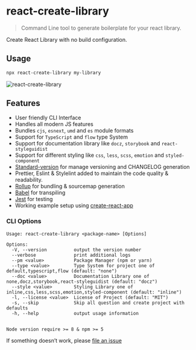 # react-create-library

> Command Line tool to generate boilerplate for your react library.

Create React Library with no build configuration.

## Usage

```sh
npx react-create-library my-library
```

![react-create-library](https://raw.githubusercontent.com/wadehrarshpreet/react-create-library/master/assets/demo.svg?sanitize=true)

## Features

- User friendly CLI Interface
- Handles all modern JS features
- Bundles `cjs`, `esnext`, `umd` and `es` module formats
- Support for `TypeScript` and `flow` type System
- Support for documentation library like `docz`, `storybook` and `react-styleguidist`
- Support for different styling like `css`, `less`, `scss`, `emotion` and `styled-component`
- [Standard-version](https://www.npmjs.com/package/standard-version) for manage versioning and CHANGELOG generation
- Prettier, Eslint & Stylelint added to maintain the code quality & readability.
- [Rollup](https://rollupjs.org/) for bundling & sourcemap generation
- [Babel](https://babeljs.io/) for transpiling
- [Jest](https://facebook.github.io/jest/) for testing
- Working example setup using [create-react-app](https://github.com/facebook/create-react-app)

### CLI Options

```
Usage: react-create-library <package-name> [Options]

Options:
  -V, --version          output the version number
  --verbose              print additional logs
  --pm <value>           Package Manager (npm or yarn)
  --type <value>         Type System for project one of default,typescript,flow (default: "none")
  --doc <value>          Documentation Library one of none,docz,storybook,react-styleguidist (default: "docz")
  --style <value>        Styling Library one of inline,css,less,scss,emotion,styled-component (default: "inline")
  -l, --license <value>  License of Project (default: "MIT")
  -s, --skip             Skip all question and create project with defaults
  -h, --help             output usage information


Node version require >= 8 & npm >= 5
```

If something doesn’t work, please [file an issue](https://github.com/wadehrarshpreet/react-lib/issues/new)

